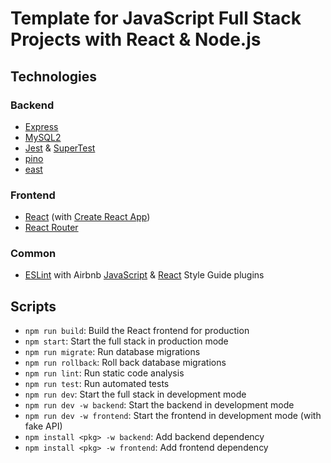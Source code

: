# Template for JavaScript Full Stack Projects with React & Node.js

## Technologies

### Backend

- [Express](https://expressjs.com/)
- [MySQL2](https://sidorares.github.io/node-mysql2/)
- [Jest](https://jestjs.io/) & [SuperTest](https://github.com/visionmedia/supertest)
- [pino](https://getpino.io/)
- [east](https://github.com/okv/east)

### Frontend

- [React](https://reactjs.org/) (with [Create React App](https://create-react-app.dev/))
- [React Router](https://reactrouter.com/)

### Common

- [ESLint](https://eslint.org/) with Airbnb [JavaScript](https://airbnb.io/javascript/)
  & [React](https://airbnb.io/javascript/react/) Style Guide plugins

## Scripts

- `npm run build`: Build the React frontend for production
- `npm start`: Start the full stack in production mode
- `npm run migrate`: Run database migrations
- `npm run rollback`: Roll back database migrations
- `npm run lint`: Run static code analysis
- `npm run test`: Run automated tests
- `npm run dev`: Start the full stack in development mode
- `npm run dev -w backend`: Start the backend in development mode
- `npm run dev -w frontend`: Start the frontend in development mode (with fake
  API)
- `npm install <pkg> -w backend`: Add backend dependency
- `npm install <pkg> -w frontend`: Add frontend dependency

